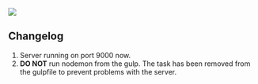 ![](https://raw.github.com/chickencoder/wair/master/app/static/assets/logo3.svg)

## Changelog
1.  Server running on port 9000 now.
2.  **DO NOT** run nodemon from the gulp. The task has been
removed from the gulpfile to prevent problems with the server.
